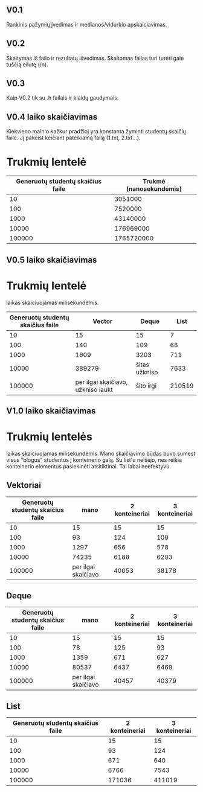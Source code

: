 ## V0.1

Rankinis pažymių įvedimas ir medianos/vidurkio apskaiciavimas.
 
## V0.2

Skaitymas iš failo ir rezultatų išvedimas. Skaitomas failas turi turėti gale tuščią eilutę (/n).
  
## V0.3
 
Kaip V0.2 tik su .h failais ir klaidų gaudymais.

 ## V0.4 laiko skaičiavimas
 
 Kiekvieno main'o kažkur pradžioj yra konstanta žyminti studentų skaičių faile. Jį pakeist keičiant pateikiamą failą (1.txt, 2.txt...).
 
# Trukmių lentelė
Generuotų studentų skaičius faile | Trukmė (nanosekundėmis)
------------ | -------------
10 | 3051000
100 | 7520000
1000 | 43140000
10000 | 176969000
100000 | 1765720000

## V0.5 laiko skaičiavimas

# Trukmių lentelė
laikas skaiciuojamas milisekundėmis.

| Generuotų studentų skaičius faile | Vector | Deque | List
|------------ | ------------- |-------------|--------
|10 | 15| 15 | 7
|100 | 140| 109 | 68
|1000 | 1609 | 3203 | 711
|10000 | 389279 | šitas užkniso | 7633
|100000 | per ilgai skaičiavo, užkniso laukt| šito irgi | 210519

 ## V1.0 laiko skaičiavimas

# Trukmių lentelės
laikas skaiciuojamas milisekundėmis.
Mano skaičiavimo būdas buvo sumest visus "blogus" studentus į konteinerio galą.
Su list'u neišėjo, nes reikia konteinerio elementus pasiekinėti atsitiktinai.
Tai labai neefektyvu.

## Vektoriai

| Generuotų studentų skaičius faile | mano | 2 konteineriai | 3 konteineriai
|------------ | ------------- |-------------|--------
|10 | 15| 15 | 15
|100 | 93| 124 | 109
|1000 | 1297 | 656 | 578
|10000 | 74235 | 6188 | 6203
|100000 | per ilgai skaičiavo| 40053 | 38178

## Deque

| Generuotų studentų skaičius faile | mano | 2 konteineriai | 3 konteineriai
|------------ | ------------- |-------------|--------
|10 | 15| 15 | 15
|100 | 78| 125 | 93
|1000 | 1359 | 671 | 627
|10000 | 80537 | 6437 | 6469
|100000 | per ilgai skaičiavo| 40457 | 40379

## List

| Generuotų studentų skaičius faile |  2 konteineriai | 3 konteineriai
|------------ | -------------|--------
|10 | 15 | 15
|100 | 93|  124
|1000 | 671 |  640
|10000 | 6766 |  7543
|100000 | 171036 | 411019


